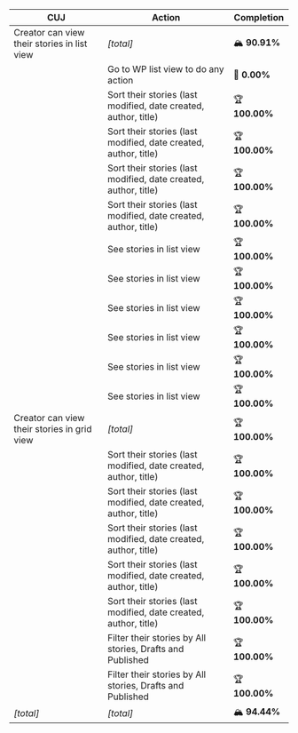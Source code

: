 | **CUJ**                                     | **Action**                                                      | **Completion** |
| ------------------------------------------- | --------------------------------------------------------------- | -------------- |
| Creator can view their stories in list view | *\[total\]*                                                     | 🏔️ **90.91%** |
|                                             | Go to WP list view to do any action                             | 🚨 **0.00%**   |
|                                             | Sort their stories (last modified, date created, author, title) | 🏆 **100.00%** |
|                                             | Sort their stories (last modified, date created, author, title) | 🏆 **100.00%** |
|                                             | Sort their stories (last modified, date created, author, title) | 🏆 **100.00%** |
|                                             | Sort their stories (last modified, date created, author, title) | 🏆 **100.00%** |
|                                             | See stories in list view                                        | 🏆 **100.00%** |
|                                             | See stories in list view                                        | 🏆 **100.00%** |
|                                             | See stories in list view                                        | 🏆 **100.00%** |
|                                             | See stories in list view                                        | 🏆 **100.00%** |
|                                             | See stories in list view                                        | 🏆 **100.00%** |
|                                             | See stories in list view                                        | 🏆 **100.00%** |
| Creator can view their stories in grid view | *\[total\]*                                                     | 🏆 **100.00%** |
|                                             | Sort their stories (last modified, date created, author, title) | 🏆 **100.00%** |
|                                             | Sort their stories (last modified, date created, author, title) | 🏆 **100.00%** |
|                                             | Sort their stories (last modified, date created, author, title) | 🏆 **100.00%** |
|                                             | Sort their stories (last modified, date created, author, title) | 🏆 **100.00%** |
|                                             | Sort their stories (last modified, date created, author, title) | 🏆 **100.00%** |
|                                             | Filter their stories by All stories, Drafts and Published       | 🏆 **100.00%** |
|                                             | Filter their stories by All stories, Drafts and Published       | 🏆 **100.00%** |
| *\[total\]*                                 | *\[total\]*                                                     | 🏔️ **94.44%** |